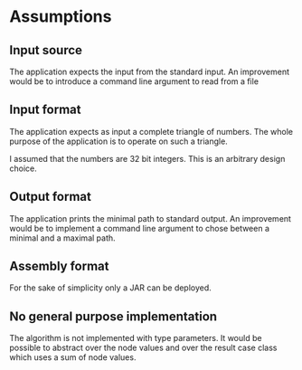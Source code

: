# Assumptions

## Input source
The application expects the input from the standard input.
An improvement would be to introduce a command line argument to read from a file

## Input format
The application expects as input a complete triangle of numbers.
The whole purpose of the application is to operate on such a triangle.

I assumed that the numbers are 32 bit integers. This is an arbitrary design choice.

## Output format
The application prints the minimal path to standard output.
An improvement would be to implement a command line argument to chose between a minimal and a maximal path.

## Assembly format
For the sake of simplicity only a JAR can be deployed.

## No general purpose implementation
The algorithm is not implemented with type parameters.
It would be possible to abstract over the node values and over the result case class which uses a sum of node values.
